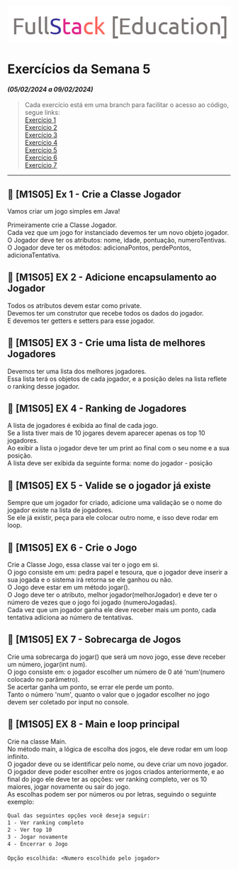 ![logo.png](logo.png)

# Exercícios da Semana 5
#### _(05/02/2024 a 09/02/2024)_
> Cada exercício está em uma branch para facilitar o acesso ao código, segue links:  <br/>
[Exercício 1](https://github.com/pamelasenai/exercicio-semana-5/tree/exercicio1) <br/>
[Exercício 2](https://github.com/pamelasenai/exercicio-semana-5/tree/exercicio2) <br/>
[Exercício 3](https://github.com/pamelasenai/exercicio-semana-5/tree/exercicio3) <br/>
[Exercício 4](https://github.com/pamelasenai/exercicio-semana-5/tree/exercicio4) <br/>
[Exercício 5](https://github.com/pamelasenai/exercicio-semana-5/tree/exercicio5) <br/>
[Exercício 6](https://github.com/pamelasenai/exercicio-semana-5/tree/exercicio6) <br/>
[Exercício 7](https://github.com/pamelasenai/exercicio-semana-5/tree/exercicio7) <br/>

---

## 📖 [M1S05] Ex 1 - Crie a Classe Jogador
Vamos criar um jogo simples em Java!

Primeiramente crie a Classe Jogador. <br/>
Cada vez que um jogo for instanciado devemos ter um novo objeto jogador. <br/>
O Jogador deve ter os atributos: nome, idade, pontuação, numeroTentivas. <br/>
O Jogador deve ter os métodos: adicionaPontos, perdePontos, adicionaTentativa. <br/>

## 📖 [M1S05] EX 2 - Adicione encapsulamento ao Jogador
Todos os atributos devem estar como private. <br/>
Devemos ter um construtor que recebe todos os dados do jogador. <br/>
E devemos ter getters e setters para esse jogador. <br/>

## 📖 [M1S05] EX 3 - Crie uma lista de melhores Jogadores
Devemos ter uma lista dos melhores jogadores. <br/>
Essa lista terá os objetos de cada jogador, e a posição deles na lista reflete o ranking desse jogador.

## 📖 [M1S05] EX 4 - Ranking de Jogadores
A lista de jogadores é exibida ao final de cada jogo. <br/>
Se a lista tiver mais de 10 jogares devem aparecer apenas os top 10 jogadores. <br/>
Ao exibir a lista o jogador deve ter um print ao final com o seu nome e a sua posição. <br/>
A lista deve ser exibida da seguinte forma: nome do jogador - posição

## 📖 [M1S05] EX 5 - Valide se o jogador já existe
Sempre que um jogador for criado, adicione uma validação se o nome do jogador existe na lista de jogadores. <br/>
Se ele já existir, peça para ele colocar outro nome, e isso deve rodar em loop. <br/>

## 📖 [M1S05] EX 6 - Crie o Jogo
Crie a Classe Jogo, essa classe vai ter o jogo em si. <br/>
O jogo consiste em um: pedra papel e tesoura, que o jogador deve inserir a sua jogada e o sistema irá retorna se ele ganhou ou não. <br/>
O Jogo deve estar em um método jogar(). <br/>
O Jogo deve ter o atributo, melhor jogador(melhorJogador) e deve ter o número de vezes que o jogo foi jogado (numeroJogadas). <br/>
Cada vez que um jogador ganha ele deve receber mais um ponto, cada tentativa adiciona ao número de
tentativas. <br/>

## 📖 [M1S05] EX 7 - Sobrecarga de Jogos
Crie uma sobrecarga do jogar() que será um novo jogo, esse deve receber um número, jogar(int num). <br/>
O jogo consiste em: o jogador escolher um número de 0 até ‘num’(numero colocado no parâmetro). <br/>
Se acertar ganha um ponto, se errar ele perde um ponto. <br/>
Tanto o número 'num', quanto o valor que o jogador escolher no jogo devem ser coletado por
input no console. <br/>

## 📖 [M1S05] EX 8 - Main e loop principal
Crie na classe Main. <br/>
No método main, a lógica de escolha dos jogos, ele deve rodar em um loop infinito. <br/>
O jogador deve ou se identificar pelo nome, ou deve criar um novo jogador. <br/>
O jogador deve poder escolher entre os jogos criados anteriormente, e ao final do jogo ele deve ter
as opções: ver ranking completo, ver os 10 maiores, jogar novamente ou sair do jogo. <br/>
As escolhas podem ser por números ou por letras, seguindo o seguinte exemplo: <br/>

```
Qual das seguintes opções você deseja seguir:
1 - Ver ranking completo
2 - Ver top 10
3 - Jogar novamente
4 - Encerrar o Jogo

Opção escolhida: <Numero escolhido pelo jogador>
```